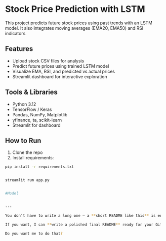 # Stock Price Prediction with LSTM

This project predicts future stock prices using past trends with an LSTM model. It also integrates moving averages (EMA20, EMA50) and RSI indicators.  

## Features
- Upload stock CSV files for analysis
- Predict future prices using trained LSTM model
- Visualize EMA, RSI, and predicted vs actual prices
- Streamlit dashboard for interactive exploration

## Tools & Libraries
- Python 3.12
- TensorFlow / Keras
- Pandas, NumPy, Matplotlib
- yfinance, ta, scikit-learn
- Streamlit for dashboard

## How to Run
1. Clone the repo
2. Install requirements:
```bash
pip install -r requirements.txt


streamlit run app.py


#Model


---

You don’t have to write a long one — a **short README like this** is enough for submission.  

If you want, I can **write a polished final README** ready for your GitHub repo that includes instructions and screenshots placeholders.  

Do you want me to do that?
